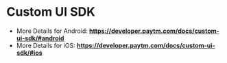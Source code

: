 # Custom UI SDK
* More Details for Android: **https://developer.paytm.com/docs/custom-ui-sdk/#android**
* More Details for iOS: **https://developer.paytm.com/docs/custom-ui-sdk/#ios**